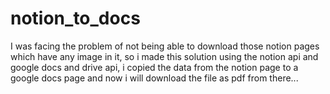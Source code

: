 # notion_to_docs

I was facing the problem of not being able to download those notion pages which have any image in it, so i made this solution using the notion api and google docs and drive api, i copied the data from the notion page to a google docs page and now i will download the file as pdf from there...
